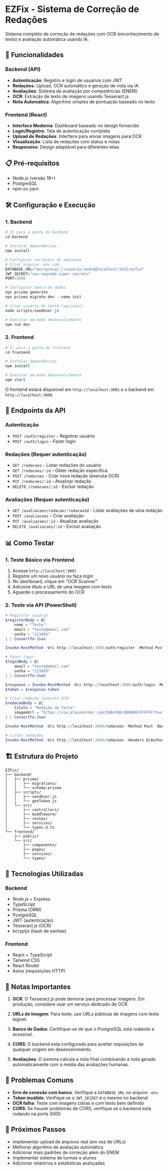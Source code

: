 # EZFix - Sistema de Correção de Redações

Sistema completo de correção de redações com OCR (reconhecimento de texto) e avaliação automática usando IA.

## 🚀 Funcionalidades

### Backend (API)
- **Autenticação**: Registro e login de usuários com JWT
- **Redações**: Upload, OCR automático e geração de nota via IA
- **Avaliações**: Sistema de avaliação por competências (ENEM)
- **OCR**: Extração de texto de imagens usando Tesseract.js
- **Nota Automática**: Algoritmo simples de pontuação baseado no texto

### Frontend (React)
- **Interface Moderna**: Dashboard baseado no design fornecido
- **Login/Registro**: Tela de autenticação completa
- **Upload de Redações**: Interface para enviar imagens para OCR
- **Visualização**: Lista de redações com status e notas
- **Responsivo**: Design adaptável para diferentes telas

## 📋 Pré-requisitos

- Node.js (versão 18+)
- PostgreSQL
- npm ou yarn

## 🛠️ Configuração e Execução

### 1. Backend

```powershell
# Ir para a pasta do backend
cd backend

# Instalar dependências
npm install

# Configurar variáveis de ambiente
# Criar arquivo .env com:
DATABASE_URL="postgresql://usuario:senha@localhost:5432/ezfix"
JWT_SECRET="seu-segredo-super-secreto"
PORT=3000

# Configurar banco de dados
npx prisma generate
npx prisma migrate dev --name init

# Criar usuário de teste (opcional)
node scripts/seedUser.js

# Executar em modo desenvolvimento
npm run dev
```

### 2. Frontend

```powershell
# Ir para a pasta do frontend
cd frontend

# Instalar dependências
npm install

# Executar em modo desenvolvimento
npm start
```

O frontend estará disponível em `http://localhost:3001` e o backend em `http://localhost:3000`.

## 🔗 Endpoints da API

### Autenticação
- `POST /auth/register` - Registrar usuário
- `POST /auth/login` - Fazer login

### Redações (Requer autenticação)
- `GET /redacoes` - Listar redações do usuário
- `GET /redacoes/:id` - Obter redação específica
- `POST /redacoes` - Criar nova redação (executa OCR)
- `PUT /redacoes/:id` - Atualizar redação
- `DELETE /redacoes/:id` - Excluir redação

### Avaliações (Requer autenticação)
- `GET /avaliacoes/redacao/:redacaoId` - Listar avaliações de uma redação
- `POST /avaliacoes` - Criar avaliação
- `PUT /avaliacoes/:id` - Atualizar avaliação
- `DELETE /avaliacoes/:id` - Excluir avaliação

## 📊 Como Testar

### 1. Teste Básico via Frontend
1. Acesse `http://localhost:3001`
2. Registre um novo usuário ou faça login
3. No dashboard, clique em "OCR Scanner"
4. Adicione título e URL de uma imagem com texto
5. Aguarde o processamento do OCR

### 2. Teste via API (PowerShell)

```powershell
# Registrar usuário
$registerBody = @{
    nome = "Teste"
    email = "teste@email.com"
    senha = "123456"
} | ConvertTo-Json

Invoke-RestMethod -Uri http://localhost:3000/auth/register -Method Post -Body $registerBody -ContentType "application/json"

# Fazer login
$loginBody = @{
    email = "teste@email.com"
    senha = "123456"
} | ConvertTo-Json

$response = Invoke-RestMethod -Uri http://localhost:3000/auth/login -Method Post -Body $loginBody -ContentType "application/json"
$token = $response.token

# Criar redação (executa OCR)
$redacaoBody = @{
    titulo = "Redação de Teste"
    imagemUrl = "https://via.placeholder.com/500x300/000000/FFFFFF?text=Texto+de+Exemplo"
} | ConvertTo-Json

Invoke-RestMethod -Uri http://localhost:3000/redacoes -Method Post -Body $redacaoBody -ContentType "application/json" -Headers @{Authorization = "Bearer $token"}

# Listar redações
Invoke-RestMethod -Uri http://localhost:3000/redacoes -Headers @{Authorization = "Bearer $token"}
```

## 🏗️ Estrutura do Projeto

```
EZFix/
├── backend/
│   ├── prisma/
│   │   ├── migrations/
│   │   └── schema.prisma
│   ├── scripts/
│   │   ├── seedUser.js
│   │   └── genToken.js
│   └── src/
│       ├── controllers/
│       ├── middleware/
│       ├── routes/
│       ├── services/
│       └── types.d.ts
└── frontend/
    ├── public/
    └── src/
        ├── components/
        ├── pages/
        ├── services/
        └── types/
```

## 🔧 Tecnologias Utilizadas

### Backend
- Node.js + Express
- TypeScript
- Prisma (ORM)
- PostgreSQL
- JWT (autenticação)
- Tesseract.js (OCR)
- bcryptjs (hash de senhas)

### Frontend
- React + TypeScript
- Tailwind CSS
- React Router
- Axios (requisições HTTP)

## 📝 Notas Importantes

1. **OCR**: O Tesseract.js pode demorar para processar imagens. Em produção, considere usar um serviço dedicado de OCR.

2. **URLs de Imagem**: Para teste, use URLs públicas de imagens com texto legível.

3. **Banco de Dados**: Certifique-se de que o PostgreSQL está rodando e acessível.

4. **CORS**: O backend está configurado para aceitar requisições de qualquer origem em desenvolvimento.

5. **Avaliações**: O sistema calcula a nota final combinando a nota gerada automaticamente com a média das avaliações humanas.

## 🐛 Problemas Comuns

- **Erro de conexão com banco**: Verifique a `DATABASE_URL` no arquivo `.env`
- **Token inválido**: Verifique se o `JWT_SECRET` é o mesmo no backend
- **OCR falha**: Teste com imagens claras e com texto bem definido
- **CORS**: Se houver problemas de CORS, verifique se o backend está rodando na porta 3000

## 🚀 Próximos Passos

- Implementar upload de arquivos real (em vez de URLs)
- Melhorar algoritmo de avaliação automática
- Adicionar mais padrões de correção além do ENEM
- Implementar sistema de turmas e alunos
- Adicionar relatórios e estatísticas avançadas